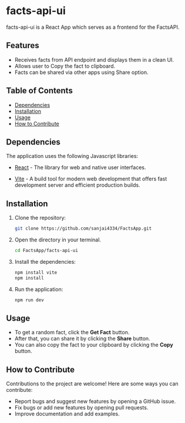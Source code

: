 # facts-api-ui

 facts-api-ui is a React App which serves as a frontend for the FactsAPI.

## Features

- Receives facts from API endpoint and displays them in a clean UI.
- Allows user to Copy the fact to clipboard.
- Facts can be shared via other apps using Share option.

## Table of Contents

- [Dependencies](#dependencies)
- [Installation](#installation)
- [Usage](#usage)
- [How to Contribute](#how-to-contribute)

## Dependencies

The application uses the following Javascript libraries:

- [React](https://react.dev/) - The library for web and native user interfaces.

- [Vite](https://vitejs.dev/) - A build tool for modern web development that offers fast development server and efficient production builds.


## Installation

1. Clone the repository:

   ```bash
   git clone https://github.com/sanjai4334/FactsApp.git
   ```

2. Open the directory in your terminal.

   ```bash
   cd FactsApp/facts-api-ui
   ```

3. Install the dependencies:

   ```bash
   npm install vite
   npm install
   ```

4. Run the application:

    ```bash
    npm run dev
    ```


## Usage

- To get a random fact, click the **Get Fact** button.
- After that, you can share it by clicking the **Share** button.
- You can also copy the fact to your clipboard by clicking the **Copy** button.

## How to Contribute

Contributions to the project are welcome! Here are some ways you can contribute:

- Report bugs and suggest new features by opening a GitHub issue.
- Fix bugs or add new features by opening pull requests.
- Improve documentation and add examples.
